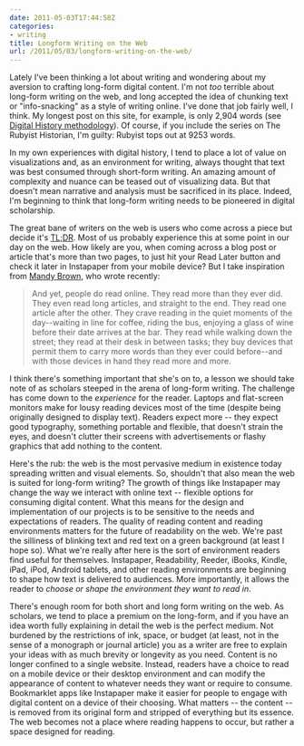 ```yaml
---
date: 2011-05-03T17:44:58Z
categories:
- writing
title: Longform Writing on the Web
url: /2011/05/03/longform-writing-on-the-web/
---
```


Lately I've been thinking a lot about writing and wondering about my aversion to crafting long-form digital content. I'm not *too* terrible about long-form writing on the web, and long accepted the idea of chunking text or "info-snacking" as a style of writing online. I've done that job fairly well, I think. My longest post on this site, for example, is only 2,904 words (see [Digital History methodology](http://www.jasonheppler.org/digital-history-methodology.html)). Of course, if you include the series on The Rubyist Historian, I'm guilty: Rubyist tops out at 9253 words.

In my own experiences with digital history, I tend to place a lot of value on visualizations and, as an environment for writing, always thought that text was best consumed through short-form writing. An amazing amount of complexity and nuance can be teased out of visualizing data. But that doesn't mean narrative and analysis must be sacrificed in its place. Indeed, I'm beginning to think that long-form writing needs to be pioneered in digital scholarship.

The great bane of writers on the web is users who come across a piece but decide it's [TL;DR](http://en.wikipedia.org/wiki/Wikipedia:Too_long;_didn't_read). Most of us probably experience this at some point in our day on the web. How likely are you, when coming across a blog post or article that's more than two pages, to just hit your Read Later button and check it later in Instapaper from your mobile device? But I take inspiration from [Mandy Brown](http://blog.readability.com/2011/02/a-web-designed-for-reading/), who wrote recently:

> And yet, people do read online. They read more than they ever did. They even read long articles, and straight to the end. They read one article after the other. They crave reading in the quiet moments of the day--waiting in line for coffee, riding the bus, enjoying a glass of wine before their date arrives at the bar. They read while walking down the street; they read at their desk in between tasks; they buy devices that permit them to carry more words than they ever could before--and with those devices in hand they read more and more.

I think there's something important that she's on to, a lesson we should take note of as scholars steeped in the arena of long-form writing. The challenge has come down to the *experience* for the reader. Laptops and flat-screen monitors make for lousy reading devices most of the time (despite being originally designed to display text). Readers expect more -- they expect good typography, something portable and flexible, that doesn't strain the eyes, and doesn't clutter their screens with advertisements or flashy graphics that add nothing to the content.

Here's the rub: the web is the most pervasive medium in existence today spreading written and visual elements. So, shouldn't that also mean the web is suited for long-form writing? The growth of things like Instapaper may change the way we interact with online text -- flexible options for consuming digital content. What this means for the design and implementation of our projects is to be sensitive to the needs and expectations of readers. The quality of reading content and reading environments matters for the future of readability on the web. We're past the silliness of blinking text and red text on a green background (at least I hope so). What we're really after here is the sort of environment readers find useful for themselves. Instapaper, Readability, Reeder, iBooks, Kindle, iPad, iPod, Android tablets, and other reading environments are beginning to shape how text is delivered to audiences. More importantly, it allows the reader to *choose or shape the environment they want to read in*. 

There's enough room for both short and long form writing on the web. As scholars, we tend to place a premium on the long-form, and if you have an idea worth fully explaining in detail the web is the perfect medium. Not burdened by the restrictions of ink, space, or budget (at least, not in the sense of a monograph or journal article) you as a writer are free to explain your ideas with as much brevity or longevity as you need. Content is no longer confined to a single website. Instead, readers have a choice to read on a mobile device or their desktop environment and can modify the appearance of content to whatever needs they want or require to consume. Bookmarklet apps like Instapaper make it easier for people to engage with digital content on a device of their choosing. What matters -- the content -- is removed from its original form and stripped of everything but its essence. The web becomes not a place where reading happens to occur, but rather a space designed for reading.
